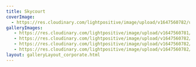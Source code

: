 ```yaml
---
title: Skycourt
coverImage:
  - https://res.cloudinary.com/lightpositive/image/upload/v1647560782/uploads/Skycourt/Ferihegy_skycourt_vallalati-rendezveny_3.jpg
galleryImages:
   - https://res.cloudinary.com/lightpositive/image/upload/v1647560781/uploads/Skycourt/ferihegy_sky.jpg
   - https://res.cloudinary.com/lightpositive/image/upload/v1647560782/uploads/Skycourt/Ferihegy_skycourt_vallalati-rendezveny_2.jpg
   - https://res.cloudinary.com/lightpositive/image/upload/v1647560782/uploads/Skycourt/Ferihegy_skycourt_vallalati-rendezveny.jpg
   - https://res.cloudinary.com/lightpositive/image/upload/v1647560782/uploads/Skycourt/Ferihegy_skycourt_vallalati-rendezveny_3.jpg
layout: galleryLayout_corporate.html
---
```

